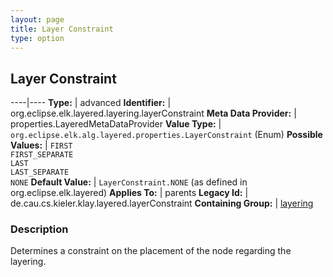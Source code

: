 ```yaml
---
layout: page
title: Layer Constraint
type: option
---
```

## Layer Constraint

----|----
**Type:** | advanced
**Identifier:** | org.eclipse.elk.layered.layering.layerConstraint
**Meta Data Provider:** | properties.LayeredMetaDataProvider
**Value Type:** | `org.eclipse.elk.alg.layered.properties.LayerConstraint` (Enum)
**Possible Values:** | `FIRST`<br>`FIRST_SEPARATE`<br>`LAST`<br>`LAST_SEPARATE`<br>`NONE`
**Default Value:** | `LayerConstraint.NONE` (as defined in org.eclipse.elk.layered)
**Applies To:** | parents
**Legacy Id:** | de.cau.cs.kieler.klay.layered.layerConstraint
**Containing Group:** | [layering](org-eclipse-elk-layered-layering)

### Description

Determines a constraint on the placement of the node regarding the layering.
